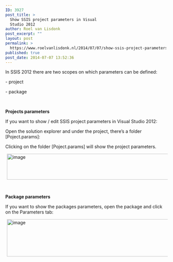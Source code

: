 ```yaml
---
ID: 3927
post_title: >
  Show SSIS project parameters in Visual
  Studio 2012
author: Roel van Lisdonk
post_excerpt: ""
layout: post
permalink: >
  https://www.roelvanlisdonk.nl/2014/07/07/show-ssis-project-parameters-in-visual-studio-2012/
published: true
post_date: 2014-07-07 13:52:36
---
```

<p>In SSIS 2012 there are two scopes on which parameters can be defined:</p>  <p>- project</p>  <p>- package</p>  <p>&#160;</p>  <p><strong>Projects parameters</strong></p>  <p>If you want to show / edit SSIS project parameters in Visual Studio 2012:</p>  <p>Open the solution explorer and under the project, there’s a folder [Poject.params]:</p>  <p>Clicking on the folder [Poject.params] will show the project parameters.</p>  <p><a href="http://www.roelvanlisdonk.nl/wp-content/uploads/2014/07/image13.png" rel="lightbox"><img title="image" style="border-top: 0px; border-right: 0px; background-image: none; border-bottom: 0px; padding-top: 0px; padding-left: 0px; margin: 0px 5px; border-left: 0px; display: inline; padding-right: 0px" border="0" alt="image" src="http://www.roelvanlisdonk.nl/wp-content/uploads/2014/07/image_thumb13.png" width="580" height="81" /></a></p>  <p>&#160;</p>  <p><strong>Package parameters</strong></p>  <p>If you want to show the packages parameters, open the package and click on the Parameters tab:</p>  <p><a href="http://www.roelvanlisdonk.nl/wp-content/uploads/2014/07/image14.png" rel="lightbox"><img title="image" style="border-top: 0px; border-right: 0px; background-image: none; border-bottom: 0px; padding-top: 0px; padding-left: 0px; margin: 0px 5px; border-left: 0px; display: inline; padding-right: 0px" border="0" alt="image" src="http://www.roelvanlisdonk.nl/wp-content/uploads/2014/07/image_thumb14.png" width="580" height="117" /></a></p>